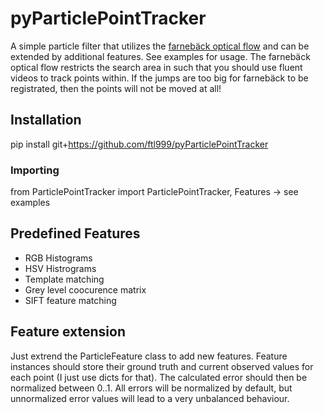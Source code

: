 # pyParticlePointTracker
A simple particle filter that utilizes the [farnebäck optical flow](https://docs.opencv.org/3.4/d4/dee/tutorial_optical_flow.html) and can be extended by additional features.
See examples for usage.
The farnebäck optical flow restricts the search area in such that you should use fluent videos to track points within. If the jumps are too big for farnebäck to be registrated, then the points will not be moved at all!

## Installation
pip install git+https://github.com/ftl999/pyParticlePointTracker

### Importing
from ParticlePointTracker import ParticlePointTracker, Features -> see examples

## Predefined Features
- RGB Histograms
- HSV Histrograms
- Template matching
- Grey level coocurence matrix
- SIFT feature matching

## Feature extension
Just extrend the ParticleFeature class to add new features.
Feature instances should store their ground truth and current observed values for each point (I just use dicts for that).
The calculated error should then be normalized between 0..1. All errors will be normalized by default, but unnormalized error values will lead to a very unbalanced behaviour.